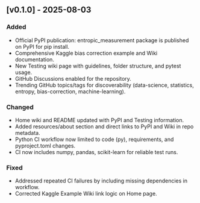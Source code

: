 ## [v0.1.0] - 2025-08-03
### Added
- Official PyPI publication: entropic_measurement package is published on PyPI for pip install.
- Comprehensive Kaggle bias correction example and Wiki documentation.
- New Testing wiki page with guidelines, folder structure, and pytest usage.
- GitHub Discussions enabled for the repository.
- Trending GitHub topics/tags for discoverability (data-science, statistics, entropy, bias-correction, machine-learning).

### Changed
- Home wiki and README updated with PyPI and Testing information.
- Added resources/about section and direct links to PyPI and Wiki in repo metadata.
- Python CI workflow now limited to code (py), requirements, and pyproject.toml changes.
- CI now includes numpy, pandas, scikit-learn for reliable test runs.

### Fixed
- Addressed repeated CI failures by including missing dependencies in workflow.
- Corrected Kaggle Example Wiki link logic on Home page.

